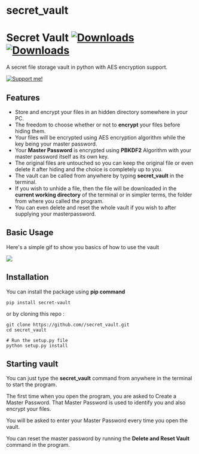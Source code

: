 # secret_vault
# Secret Vault [![Downloads](https://static.pepy.tech/personalized-badge/secret-vault?period=total&units=international_system&left_color=black&right_color=orange&left_text=Total-Downloads)](https://pepy.tech/project/secret-vault) [![Downloads](https://static.pepy.tech/personalized-badge/secret-vault?period=month&units=international_system&left_color=black&right_color=orange&left_text=Downloads/month)](https://pepy.tech/project/secret-vault)
A secret file storage vault in python with AES encryption support. 


[![Support me!](https://www.buymeacoffee.com/assets/img/custom_images/orange_img.png)](https://www.buymeacoffee.com/maneeshpradeep)

## Features
* Store and encrypt your files in an hidden directory somewhere in your PC.
* The freedom to choose whether or not to **encrypt** your files before hiding them.
* Your files will be encrypted using AES encryption algorithm while the key being your master password.
* Your **Master Password** is encrypted using **PBKDF2** Algorithm with your master password itself as its own key.
* The original files are untouched so you can keep the original file or even delete it after hiding and the choice is completely up to you.
* The vault can be called from anywhere by typing **secret_vault** in the terminal.
* If you wish to unhide a file, then the file will be downloaded in the **current working directory** of the terminal or in simpler terms, the folder from where you called the program.
* You can even delete and reset the whole vault if you wish to after supplying your masterpassword.

## Basic Usage
Here's a simple gif to show you basics of how to use the vault


![](https://i.imgur.com/w0YRsDb.gif)

## Installation
You can install the package using **pip command**
```
pip install secret-vault
```

or by cloning this repo : 
```
git clone https://github.com//secret_vault.git
cd secret_vault

# Run the setup.py file
python setup.py install
```

## Starting vault
You can just type the **secret_vault** command from anywhere in the terminal to start the program.

The first time when you open the program, you are asked to Create a Master Password.
That Master Password is used to identify you and also encrypt your files.

You will be asked to enter your Master Password every time you open the vault.

You can reset the master password by running the **Delete and Reset Vault** command in the program.
